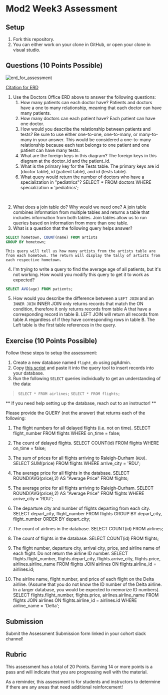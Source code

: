 # Mod2 Week3 Assessment

## Setup
1. Fork this repository.
1. You can either work on your clone in GitHub, or open your clone in visual studio.

## Questions (10 Points Possible)

<img alt="erd_for_assessment" src="https://github.com/modelmapper/modelmapper/assets/11747682/60bebb3c-9faa-4f3e-ae0a-7df7dde06784">

[Citation for ERD](https://circle.visual-paradigm.com/hospital/)
1. Use the Doctors Office ERD above to answer the following questions:
    1. How many patients can each doctor have?
        Patients and doctors have a one to many relationship, meaning that each doctor can have many patients.
    1. How many doctors can each patient have?
        Each patient can have one doctor.
    1. How would you describe the relationship between patients and tests? Be sure to use either one-to-one, one-to-many, or many-to-many in your answer.
        This would be considered a one-to-many relationship because each test belongs to one patient and one patient can have many tests.
    1. What are the foreign keys in this diagram?
        The foreign keys in this diagram at the doctor_id and the patient_id.
    1. What is the primary key for the Tests table.
        The primary keys are id (doctor table), id (patient table), and id (tests table).
    1. What query would return the number of doctors who have a specialization in "pediatrics"?
        SELECT * FROM doctors WHERE specialization = 'pediatrics';

<br>

2. What does a join table do? Why would we need one?
    A join table combines information from multiple tables and returns a table that includes information from both tables. 
    Join tables allow us to run queries based on information from more than one table.
3. What is a question that the following query helps answer?
```SQL
SELECT hometown, COUNT(name) FROM artists
GROUP BY hometown;
```
    This query will tell us how many artists from the artists table are from each hometown. The return will display the tally of artists from each respective hometown.
4. I'm trying to write a query to find the average age of all patients, but it's not working. How would you modify this query to get it to work as expected?
```SQL
SELECT AVG(age) FROM patients;
```
5. How would you describe the difference between a `LEFT JOIN` and an `INNER JOIN`
INNER JOIN only returns records that match the ON condition, therefore it only returns records from table A that have a corresponding record in table B.
LEFT JOIN will return all records from table A regardless of if they have corresponding rows in table B. The Left table is the first table references in the query.
 
## Exercise (10 Points Possible)

Follow these steps to setup the assessment:
1. Create a new database named `flight_db` using pgAdmin.
2. Copy [this script](https://launch.turing.edu/module2/assessments/flight_db.txt) and paste it into the query tool to insert records into your database.
3. Run the following `SELECT` queries individually to get an understanding of the data:
> `SELECT * FROM airlines;`
> `SELECT * FROM flights;`

** If you need help setting up the database, reach out to an instructor! **

Please provide the QUERY (not the answer) that returns each of the following:
1. The flight numbers for all delayed flights (i.e. not on time).
    SELECT flight_number
    FROM flights
    WHERE on_time = false;

2. The count of delayed flights.
    SELECT COUNT(id)
    FROM flights
    WHERE on_time = false;

3. The sum of prices for all flights arriving to Raleigh-Durham (`RDU`).
    SELECT SUM(price)
    FROM flights
    WHERE arrive_city = 'RDU';

4. The average price for all flights in the database.
   SELECT ROUND(AVG(price),2) AS "Average Price"
    FROM flights;

5. The average price for all flights arriving to Raleigh-Durham.
    SELECT ROUND(AVG(price),2) AS "Average Price"
    FROM flights
    WHERE arrive_city = 'RDU';

6. The departure city and number of flights departing from each city.
    SELECT depart_city, flight_number
    FROM flights
    GROUP BY depart_city, flight_number
    ORDER BY depart_city;

7. The count of airlines in the database.
    SELECT COUNT(id)
    FROM airlines;

8. The count of flights in the database.
    SELECT COUNT(id)
    FROM flights;

9. The flight number, departure city, arrival city, price, and airline name of each flight. Do not return the airline ID number.
    SELECT flights.flight_number, flights.depart_city, flights.arrive_city, flights.price, airlines.airline_name
    FROM flights JOIN airlines
    ON flights.airline_id = airlines.id;
    
10. The airline name, flight number, and price of each flight on the Delta airline. (Assume that you do not know the ID number of the Delta airline. In a larger database, you would be expected to memorize ID numbers).
    SELECT flights.flight_number, flights.price, airlines.airline_name
    FROM flights JOIN airlines
    ON flights.airline_id = airlines.id
    WHERE airline_name = 'Delta';

## Submission

Submit the Assessment Submission form linked in your cohort slack channel!

## Rubric

This assessment has a total of 20 Points. Earning 14 or more points is a pass and will indicate that you are progressing well with the material.

As a reminder, this assessment is for students and instructors to determine if there are any areas that need additional reinforcement!
